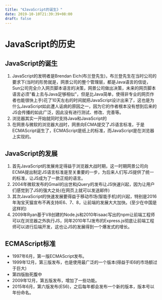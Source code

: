 ```yaml
---
title: "《JavaScript的诞生》"
date: 2019-10-10T21:39:39+08:00
draft: false
---
```

# JavaScript的历史

## JavaScript的诞生
1. JavaScript的发明者是Brendan Eich(布兰登先生)，布兰登先生在当时公司的要求下(当时的形势就是，网景公司的整个管理层，都是Java语言的信徒，Sun公司完全介入网页脚本语言的决策，网景公司做出决策，未来的网页脚本语言必须"看上去与Java足够相似"，但是比Java简单，使得非专业的网页作者也能很快上手)花了10天左右的时间就把JavaScript设计出来了，这也是为什么JavaScript如此遭人诟病的原因之一，因为它的作者根本没有想到后来的JS会传播的如此广泛，因此没有进行测试、修改、完善等。
2. 浏览器其实一开始就同时支持Java和JavaScript的
3. 在网景与微软的浏览器大战时，网景向ECMA提交了JS语言标准，于是ECMAScript诞生了，ECMAScript是纸上的标准，而JavaScript是在浏览器上实现的。

## JavaScript的发展
1. 首先JavaScript的发展肯定得益于浏览器大战时期，这一时期网景公司向ECMA提出制定JS语言标准是至关重要的一步，为后来人们写JS提供了统一的标准，让JS成为了一款正规的语言。
2. 2004年微软发布的Gmail的出世和jQuery的发布让JS快速兴起，因为让用户们感觉到了JS的强大之处(在网页上就可以发送邮件)
3. 其次JavaScript的快速发展要得益于移动市场(智能手机)的兴起，特别是2016年淘宝天猫宣布不再支持IE6、7、8，让前端的发展大大加快。(至少在中国是这样的)
4. 2009年Ryan基于V8创建的Node.js和2010年isaac写出的npm让前端工程师可以在浏览器之外执行JS，同年2010年TJ发布的Express.js彻底让前端工程师可以进行后端开发，这也让JS的发展得到一个爆发式的增长。

## ECMAScript标准
* 1997年6月，第一版ECMAScript发布。
* 1999年12月，第三版发布，也是使用最广泛的一个版本(得益于IE6的市场额过于巨大)
* 第四版胎死腹中
* 2009年12月，第五版发布，增加了一些功能。
* 2015年6月，第六版发布(ES6)，之后每年都会发布一个新的版本，版本号以年份命名。